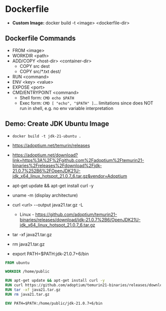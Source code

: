 # Dockerfile

- **Custom Image:** docker build -t \<image> \<dockerfile-dir> 

## Dockerfile Commands
- FROM \<image>
- WORKDIR \<path>
- ADD/COPY \<host-dir> \<container-dir>
    - COPY src dest
    - COPY src/*.txt dest/
- RUN \<command>
- ENV \<key> \<value>
- EXPOSE \<port>
- CMD/ENTRYPOINT \<command>
    - Shell form: `CMD echo $PATH`
    - Exec form: `CMD [ "echo", "$PATH" ]`... limitations since does NOT run in shell, e.g. no env variable interpretation

## Demo: Create JDK Ubuntu Image

- `docker build -t jdk-21-ubuntu .`

- https://adoptium.net/temurin/releases
- https://adoptium.net/download?link=https%3A%2F%2Fgithub.com%2Fadoptium%2Ftemurin21-binaries%2Freleases%2Fdownload%2Fjdk-21.0.7%252B6%2FOpenJDK21U-jdk_x64_linux_hotspot_21.0.7_6.tar.gz&vendor=Adoptium

- apt-get update && apt-get install curl -y
- uname -m   (display architecture)
- curl \<url> --output java21.tar.gz -L
    - Linux - https://github.com/adoptium/temurin21-binaries/releases/download/jdk-21.0.7%2B6/OpenJDK21U-jdk_x64_linux_hotspot_21.0.7_6.tar.gz
- tar -xf java21.tar.gz
- rm java21.tar.gz
- export PATH=$PATH:jdk-21.0.7+6/bin


```dockerfile
FROM ubuntu

WORKDIR /home/public

RUN apt-get update && apt-get install curl -y
RUN curl https://github.com/adoptium/temurin21-binaries/releases/download/jdk-21.0.7%2B6/OpenJDK21U-jdk_x64_linux_hotspot_21.0.7_6.tar.gz --output java21.tar.gz -L
RUN tar -xf java21.tar.gz
RUN rm java21.tar.gz

ENV PATH=$PATH:/home/public/jdk-21.0.7+6/bin
```